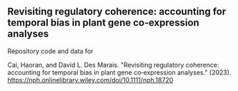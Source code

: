 ## Revisiting regulatory coherence: accounting for temporal bias in plant gene co‐expression analyses

Repository code and data for 

Cai, Haoran, and David L. Des Marais. "Revisiting regulatory coherence: accounting for temporal bias in plant gene co‐expression analyses." (2023). 
https://nph.onlinelibrary.wiley.com/doi/10.1111/nph.18720
